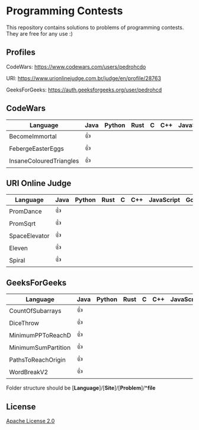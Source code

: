 # Programming Contests

This repository contains solutions to problems of programming contests.
They are free for any use :)

## Profiles

CodeWars: https://www.codewars.com/users/pedrohcdo

URI: https://www.urionlinejudge.com.br/judge/en/profile/28763

GeeksForGeeks: https://auth.geeksforgeeks.org/user/pedrohcd

## CodeWars


Language| Java | Python | Rust | C | C++ | JavaScript  | Go | C# | Ruby | Swift
--- | --- | --- | --- |--- |--- |--- |--- |--- |--- |--- | 
BecomeImmortal | :+1: |  |  |  |  |  |  |  |
FebergeEasterEggs | :+1: |  |  |  |   |  |  |  |
InsaneColouredTriangles | :+1: |  |  |  |  |  |  |  |

## URI Online Judge


Language| Java | Python | Rust | C | C++ | JavaScript  | Go | C# | Ruby | Swift
--- | --- | --- | --- |--- |--- |--- |--- |--- |--- |--- | 
PromDance | :+1: |  |  |  |  |  |  |  |
PromSqrt | :+1: |  |  |  |  |  |  |  |
SpaceElevator | :+1: |  |  |  |  |  |  |  |
Eleven | :+1: |  |  |  |  |  |  |  |
Spiral | :+1: |  |  |  |  |  |  |  |

## GeeksForGeeks


Language| Java | Python | Rust | C | C++ | JavaScript  | Go | C# | Ruby | Swift
--- | --- | --- | --- |--- |--- |--- |--- |--- |--- |--- | 
CountOfSubarrays | :+1: |  |  |  |  |  |  |  |
DiceThrow | :+1: |  |  |  |   |  |  |  |
MinimumPPToReachD | :+1: |  |  |  |  |  |  |  |
MinimumSumPartition | :+1: |  |  |  |  |  |  |  |
PathsToReachOrigin | :+1: |  |  |  |  |  |  |  |
WordBreakV2 | :+1: |  |  |  |  |  |  |  |

Folder structure should be
[**Language**]/[**Site**]/[**Problem**]/***file**  


## License

[Apache License 2.0](LICENSE)
